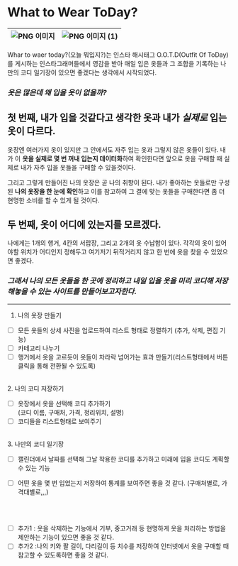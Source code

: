 # **What to Wear ToDay?**

<!-- ![PNG 이미지](https://user-images.githubusercontent.com/43979066/117322211-c400a180-aec8-11eb-8f2b-b8eb7c92a28f.png)

![PNG 이미지 (1)](https://user-images.githubusercontent.com/43979066/117322230-c7942880-aec8-11eb-9acf-319e73ec2d80.png) -->

|![PNG 이미지](https://user-images.githubusercontent.com/43979066/117322211-c400a180-aec8-11eb-8f2b-b8eb7c92a28f.png)|![PNG 이미지 (1)](https://user-images.githubusercontent.com/43979066/117322230-c7942880-aec8-11eb-9acf-319e73ec2d80.png)|
|------|---|


Whar to waer today?(오늘 뭐입지?)는 인스타 해시태그 O.O.T.D(Outfit Of ToDay)를 게시하는 인스타그래머들에서 영감을 받아 매일 입은 옷들과 그 조합을 기록하는 나만의 코디 일기장이 있으면 좋겠다는 생각에서 시작되었다.

### *옷은 많은데 왜 입을 옷이 없을까?*

## 첫 번째, 내가 입을 것같다고 생각한 옷과 내가 *실제로* 입는 옷이 다르다.

옷장엔 여러가지 옷이 있지만 그 안에서도 자주 입는 옷과 그렇지 않은 옷들이 있다. 내가 이 **옷을 실제로 몇 번 꺼내 입는지 데이터화**하여 확인한다면 앞으로 옷을 구매할 때 실제로 내가 자주 입을 옷들을 구매할 수 있을것이다.


그리고 그렇게 만들어진 나의 옷장은 곧 나의 취향이 된다. 내가 좋아하는 옷들로만 구성된 **나의 옷장을 한 눈에 확인**하고 이를 참고하여 그 결에 맞는 옷들을 구매한다면 좀 더 현명한 소비를 할 수 있게 될 것이다.


## 두 번째, 옷이 어디에 있는지를 모르겠다.

나에게는 1개의 행거, 4칸의 서랍장, 그리고 2개의 옷 수납함이 있다. 각각의 옷이 있어야할 위치가 어디인지 정해두고 여기저기 뒤적거리지 않고 한 번에 옷을 찾을 수 있었으면 좋겠다.


### *그래서 나의 모든 옷들을 한 곳에 정리하고 내일 입을 옷을 미리 코디해 저장해놓을 수 있는 사이트를 만들어보고자한다.*

---

1. 나의 옷장 만들기

- [ ] 모든 옷들의 상세 사진을 업로드하여 리스트 형태로 정렬하기
(추가, 삭제, 편집 기능)
- [ ] 카테고리 나누기      
- [ ] 행거에서 옷을 고르듯이 옷들이 차라락 넘어가는 효과 만들기(리스트형태에서 버튼 클릭을 통해 전환될 수 있도록)

</br>
2. 나의 코디 저장하기

- [ ] 옷장에서 옷을 선택해 코디 추가하기   
(코디 이름, 구매처, 가격, 정리위치, 설명)      
- [ ] 코디들을 리스트형태로 보여주기

</br>
3. 나만의 코디 일기장   

- [ ] 캘린더에서 날짜를 선택해 그날 착용한 코디를 추가하고 미래에 입을 코디도 계획할 수 있는 기능
- [ ] 어떤 옷을 몇 번 입었는지 저장하여 통계를 보여주면 좋을 것 같다.
(구매처별로, 가격대별로,,,)


</br></br>

- [ ] 추가1 : 옷을 삭제하는 기능에서 기부, 중고거래 등 현명하게 옷을 처리하는 방법을 제안하는 기능이 있으면 좋을 것 같다.   
- [ ] 추가2 :나의 키와 팔 길이, 다리길이 등 치수를 저장하여 인터넷에서 옷을 구매할 때 참고할 수 있도록하면 좋을 것 같다.
